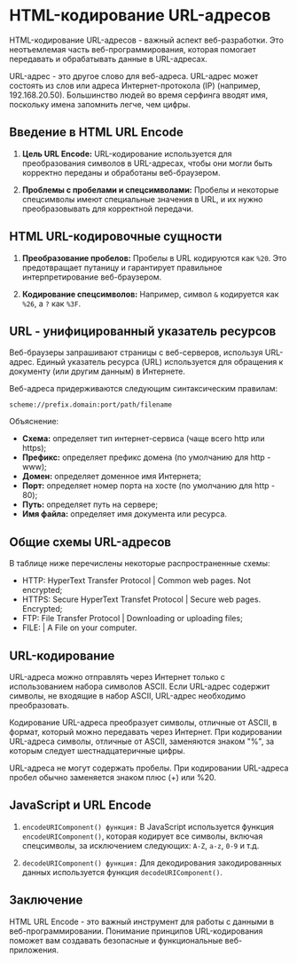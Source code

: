 # HTML-кодирование URL-адресов

HTML-кодирование URL-адресов - важный аспект веб-разработки. Это неотъемлемая часть веб-программирования, которая помогает передавать и обрабатывать данные в URL-адресах.

URL-адрес - это другое слово для веб-адреса. URL-адрес может состоять из слов или адреса Интернет-протокола (IP) (например, 192.168.20.50). Большинство людей во время серфинга вводят имя, поскольку имена запомнить легче, чем цифры.

## Введение в HTML URL Encode

1. **Цель URL Encode:** URL-кодирование используется для преобразования символов в URL-адресах, чтобы они могли быть корректно переданы и обработаны веб-браузером.

2. **Проблемы с пробелами и спецсимволами:** Пробелы и некоторые спецсимволы имеют специальные значения в URL, и их нужно преобразовывать для корректной передачи.

## HTML URL-кодировочные сущности

1. **Преобразование пробелов:** Пробелы в URL кодируются как `%20`. Это предотвращает путаницу и гарантирует правильное интерпретирование веб-браузером.

2. **Кодирование спецсимволов:** Например, символ `&` кодируется как `%26`, а `?` как `%3F`.

## URL - унифицированный указатель ресурсов

Веб-браузеры запрашивают страницы с веб-серверов, используя URL-адрес. Единый указатель ресурса (URL) используется для обращения к документу (или другим данным) в Интернете.

Веб-адреса придерживаются следующим синтаксическим правилам:

``scheme://prefix.domain:port/path/filename``

Объяснение:

- **Схема:** определяет тип интернет-сервиса (чаще всего http или https);
- **Префикс:** определяет префикс домена (по умолчанию для http - www);
- **Домен:** определяет доменное имя Интернета;
- **Порт:** определяет номер порта на хосте (по умолчанию для http - 80);
- **Путь:** определяет путь на сервере;
- **Имя файла:** определяет имя документа или ресурса.

## Общие схемы URL-адресов

В таблице ниже перечислены некоторые распространенные схемы:

- HTTP: HyperText Transfer Protocol | Common web pages. Not encrypted;
- HTTPS: Secure HyperText Transfet Protocol | Secure web pages. Encrypted;
- FTP: File Transfer Protocol | Downloading or uploading files;
- FILE: | A File on your computer.

## URL-кодирование

URL-адреса можно отправлять через Интернет только с использованием набора символов ASCII. Если URL-адрес содержит символы, не входящие в набор ASCII, URL-адрес необходимо преобразовать.

Кодирование URL-адреса преобразует символы, отличные от ASCII, в формат, который можно передавать через Интернет. При кодировании URL-адреса символы, отличные от ASCII, заменяются знаком "%", за которым следует шестнадцатеричные цифры.

URL-адреса не могут содержать пробелы. При кодировании URL-адреса пробел обычно заменяется знаком плюс (+) или %20.

## JavaScript и URL Encode

1. `encodeURIComponent() функция:` В JavaScript используется функция `encodeURIComponent()`, которая кодирует все символы, включая спецсимволы, за исключением следующих: `A-Z`, `a-z`, `0-9` и т.д.

2. `decodeURIComponent() функция:` Для декодирования закодированных данных используется функция `decodeURIComponent()`.

## Заключение

HTML URL Encode - это важный инструмент для работы с данными в веб-программировании. Понимание принципов URL-кодирования поможет вам создавать безопасные и функциональные веб-приложения.